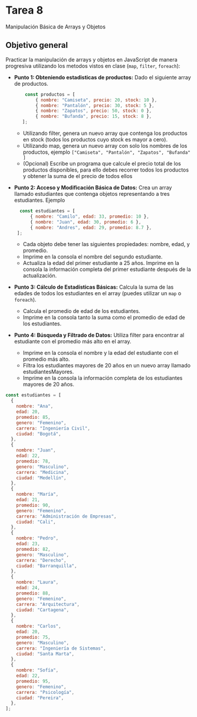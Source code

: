 # Tarea 8

Manipulación Básica de Arrays y Objetos

## Objetivo general

Practicar la manipulación de arrays y objetos en JavaScript de manera progresiva utilizando los metodos vistos en clase (`map`, `filter`, `foreach`):

- **Punto 1: Obteniendo estadisticas de productos:** Dado el siguiente array de productos.
  ```javascript
      const productos = [
          { nombre: "Camiseta", precio: 20, stock: 10 },
          { nombre: "Pantalón", precio: 30, stock: 5 },
          { nombre: "Zapatos", precio: 50, stock: 0 },
          { nombre: "Bufanda", precio: 15, stock: 8 },
     ];
  ```

  - Utilizando filter, genera un nuevo array que contenga los productos en stock (todos los productos cuyo stock es mayor a cero).
  - Utilizando map, genera un nuevo array con solo los nombres de los productos, ejemplo `["Camiseta", "Pantalón", "Zapatos", "Bufanda" ]`
  - (Opcional) Escribe un programa que calcule el precio total de los productos disponibles, para ello debes recorrer todos los productos y obtener la suma de el precio de todos ellos
    
- **Punto 2: Acceso y Modificación Básica de Datos:** Crea un array llamado estudiantes que contenga objetos representando a tres estudiantes. Ejemplo
    ```javascript
      const estudiantes = [
          { nombre: "Camilo", edad: 33, promedio: 10 },
          { nombre: "Juan", edad: 30, promedio: 6 },
          { nombre: "Andres", edad: 29, promedio: 8.7 },
     ];
  ```
  - Cada objeto debe tener las siguientes propiedades: nombre, edad, y promedio.
  - Imprime en la consola el nombre del segundo estudiante.
  - Actualiza la edad del primer estudiante a 25 años.
    Imprime en la consola la información completa del primer estudiante después de la actualización.

- **Punto 3: Cálculo de Estadísticas Básicas:** Calcula la suma de las edades de todos los estudiantes en el array (puedes utilizar un `map` o `foreach`).

  - Calcula el promedio de edad de los estudiantes.
  - Imprime en la consola tanto la suma como el promedio de edad de los estudiantes.

- **Punto 4: Búsqueda y Filtrado de Datos:** Utiliza filter para encontrar al estudiante con el promedio más alto en el array.
  - Imprime en la consola el nombre y la edad del estudiante con el promedio más alto.
  - Filtra los estudiantes mayores de 20 años en un nuevo array llamado estudiantesMayores.
  - Imprime en la consola la información completa de los estudiantes mayores de 20 años.

```javascript
const estudiantes = [
  {
    nombre: "Ana",
    edad: 20,
    promedio: 85,
    genero: "Femenino",
    carrera: "Ingeniería Civil",
    ciudad: "Bogotá",
  },
  {
    nombre: "Juan",
    edad: 22,
    promedio: 78,
    genero: "Masculino",
    carrera: "Medicina",
    ciudad: "Medellín",
  },
  {
    nombre: "María",
    edad: 21,
    promedio: 90,
    genero: "Femenino",
    carrera: "Administración de Empresas",
    ciudad: "Cali",
  },
  {
    nombre: "Pedro",
    edad: 23,
    promedio: 82,
    genero: "Masculino",
    carrera: "Derecho",
    ciudad: "Barranquilla",
  },
  {
    nombre: "Laura",
    edad: 24,
    promedio: 88,
    genero: "Femenino",
    carrera: "Arquitectura",
    ciudad: "Cartagena",
  },
  {
    nombre: "Carlos",
    edad: 20,
    promedio: 75,
    genero: "Masculino",
    carrera: "Ingeniería de Sistemas",
    ciudad: "Santa Marta",
  },
  {
    nombre: "Sofía",
    edad: 22,
    promedio: 95,
    genero: "Femenino",
    carrera: "Psicología",
    ciudad: "Pereira",
  },
];
```
